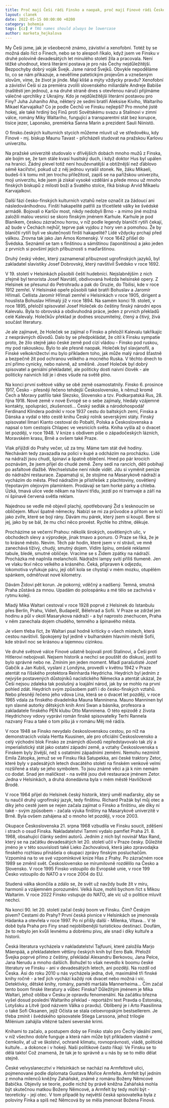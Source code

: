 ```yaml
---
title: Proč mají Češi rádi Finsko a naopak, proč mají Finové rádi Českou republiku?
layout: clanek
date: 2022-05-15 00:00:00 +0200
category: bohemia
tags: [cz] # TAG names should always be lowercase
author: marketa_hejkalova
---
```


My Češi jsme, jak je všeobecně známo, závistiví a xenofobní. Totéž by se možná dalo říct
o Finech, nebo se to alespoň říkalo, když jsem ve Finsku v druhé polovině devadesátých
let minulého století žila a pracovala.
Není těžké uhodnout, která literární postava je pro nás Čechy nejdůležitější. Bezpochyby
dobrý voják Švejk. Jsme národ Švejků. Obvykle nepoděláme to, co se nám přikazuje, a
nevěříme patetickým projevům a vznešeným slovům, víme, že život je jinde.
Mají klišé a mýty vždycky pravdu? Xenofobní a závistiví Češi si za premiéra zvolili
slovenského miliardáře Andreje Babiše (naštěstí jen jednou), a na druhé straně dnes s
otevřenou náručí přijímáme válečné uprchlíky z Ukrajiny.
Kdo je nejdůležitější literární postavou pro Finy? Juha Juhaniho Aha, některý ze sedmi
bratří Aleksise Kiviho, Waltariho Mikael Karvajalka?
Co je podle Čechů ve Finsku nejlepší? Pro mnohé jistě hokej, ale také hrdiný boj Finů
proti Sovětskému svazu a Stalinovi v zimní válce, romány Miky Waltariho, fungující a
transparentní stát bez korupce, tisíce jezer, Laponsko, premiérka Sanna Marin a prezident
Sauli Niinistö.

O finsko.českých kulturních stycích můžeme mluvit už ve středověku, kdy Finové - mj.
biskup Maunu Tavast - přicházeli studovat na pražskou Karlovu univerzitu.

Na pražské univerzitě studovalo v dřívějších dobách mnoho mužů z Finska, ale bojím se, že
tam stále kvasí husitský duch, i když doktor Hus byl upálen na hranici. Žádný plevel totiž
není houževnatější a obtížnější než ďáblovo sémě kacířství, pokud už z něj jednou vyrašil
stonek. Ne, žáku Mikaeli, budeš-li k tomu mít jen trochu příležitost, zapiš se na pařížskou
univerzitu, moji univerzitu, kde jsem já získal vysoké vzdělání a přede mnou už mnoho
finských biskupů z milosti boží a Svatého stolce, říká biskup Arvid Mikaelu Karvajalkovi.

Další fázi česko-finských kulturních vztahů nelze označit za žádoucí ani
následováníhodnou. Finští hakapelité patřili za třicetileté války ke švédské armádě.
Bojovali o Karlův most, nikdy nedobyli Brno - a mimo jiné možná založili malou vesnici
se skoro finským jménem Karhule. Karhule je pod Blaníkem, českou zázračnou horou, v
níž podle legendy blaničtí rytíři čekají, až bude v Čechách nejhůř, teprve pak vyjdou z
hory ven a pomohou. Že by blaničtí rytíři byli ve skutečnosti finští hakapelité?
Lidé vždycky prchají před válkou. Zrovna tak jako Jan Ámos Komenský. V roce 1642
přišel do Švédska. Seznámil se tam s finštinou a sámštinou (laponštinou) a jako jeden z
prvních si povšiml jejich příbuznosti s maďarštinou.

Druhý český vědec, který zaznamenal příbuznost ugrofinských jazyků, byl zakladatel
slavistiky Josef Dobrovský, který navštívil Švédsko v roce 1692.

V 19. století v Helsinkách působili čeští hudebníci. Nejslabnějším z nich zřejmě byl
tenorista Josef Navrátil, obdivovaná hvězda helsinské opery. Z Helsinek se přesunul do
Petrohradu a pak do Gruzie, do Tbilisi, kde v roce 1912 zemřel. V Helsinské opeře působili
také bratři Bohuslav a Jaromír Hřímalí. Cellista Jaromír Hřímalí zemřel v Helsinkách v
roce 1905, dirigent a houslista Bohuslav Hřímalý již v roce 1894.
Na samém konci 19. století, v roce 1895, přeložil spisovatel Josef Holeček do češtiny
finský národní epos Kalevalu. Byla to obrovská a obdivuhodná práce, jeden z prvních
překladů celé Kalevaly. Holečkův překlad je dodnes srozumitelný, čtený a čtivý, živá
součást literatury.

Je ale zajímavé, že Holeček se zajímal o Finsko a přeložil Kalevalu takříkajíc z
nesprávných důvodů. Dalo by se předpokládat, že cítil k Finsku sympatie proto, že žilo
stejně jako české země pod cizí vládou - Finsko pod ruskou, my pod rakouskou. Bylo to
ale přesně naopak. Holeček byl slavjanofil, a Finské velkoknížectví mu bylo příkladem
toho, jak může malý národ šťastně a bezpečně žít pod ochranou velikého a mocného
Ruska. V těchto dnech to zní přímo cynicky, nebo naivně, až směšně. Josef Holeček byl
dobrý spisovatel a geniální překladatel, ale politicky dosti naivní člověk - ale politicky
naivních lidí je i dnes všude na světě plno.

Na konci první světové války se obě země osamostatnily. Finsko 6. prosince 1917, Česko -
přesněji řečeno tehdejší Československo, k němuž kromě Čech a Moravy patřilo také
Slezsko, Slovensko a tzv. Podkarpatská Rus, 28. října 1918. Nové země v nové Evropě se
o sebe zajímaly, hledaly vzájemné kontakty, spolupráci, zkušenosti...
Český sedlák a národohospodář Ferdinand Klindera podnikl v roce 1937 cestu do
baltských zemí, Finska a Dánska a vydal o této cestě knihu Český rolník severskými státy.
Finský spisovatel Ilmari Kianto cestoval do Pobaltí, Polska a Československa a napsal o
tom cestopis Chlapec ve vesnicích světa. Kniha vyšla až o dvacet let později, v roce 1948.
V knize s obdivem píše o západočeských lázních, Moravském krasu, Brně a ovšem také
Praze.

Vlak přijíždí do Prahy večer, už za tmy. Máme tam stát dvě hodiny. Nechávám tedy
zavazadla na polici v kupé a odcházím na procházku. Lidé na nádraží jsou chudí, špinaví a
špatně oblečení. Hned po pár krocích poznávám, že jsem přijel do chudé země. Ženy sedí
na rancích, děti pobíhají po asfaltové dlažbě.
Wechselstube není nikde vidět. Jdu si vyměnit peníze do nádražní restaurace. Zapamatuji
si, že stojíme na Masarykově nádraží a vycházím do města. Před nádražím je přístřešek
z plachtoviny, osvětlený třepotavým olejovým plamínkem. Prodávají se tam horké párky a
chleba. Úzká, tmavá ulice vede někam na hlavní třídu, jezdí po ní tramvaje a září na ní
špinavě červená světla reklam.

Najednou se vedle mě objevil plachý, opotřebovaný Žid s lesknoucím se obličejem. Mluví
špatně německy. Nabízí se mi za průvodce a přitom se krčí jako zvíře, které se bojí rány.
Dávám mu párek, který jsem si koupil. Bere si jej, jako by se bál, že mu chci něco provést.
Rychle ho zhltne, děkuje.

Procházíme se večerní Prahou: několik širokých, osvětlených ulic, v obchodech slevy a
výprodeje, jinak tmavo a ponuro. O Praze se říká, že je to krásné město. Nevím. Těch pár
hodin, které jsem v ní strávil, ve mně zanechává tíživý, chudý, smutný dojem. Vidím špínu,
omšelé reklamní tabule, bledé, smutné obličeje.
Vracíme se s Židem zpátky na nádraží. Procházka mě naplnila melancholií. Nádražní
lampy svítí příliš tlumeně. Jen ve vlaku tkví něco velkého a krásného. Čeká, připraven
k odjezdu, lokomotiva vyfukuje páru, její obří kola se chystají v mém mozku, otupělém
spánkem, odměřovat nové kilometry.

Dávám Židovi pět korun. Je pokorný, vděčný a nadšený. Temná, smutná Praha zůstává za
mnou. Upadám do polospánku a mé tělo se zachvívá v rytmu kolejí.

Mladý Mika Waltari cestoval v roce 1928 poprvé z Helsinek do Istanbulu přes Berlín,
Prahu, Vídeň, Budapešť, Bělehrad a Sofii. V Praze se zdržel jen hodinu a půl v okolí
Masarykova nádraží - a byl naprosto znechucen, Praha v něm zanechala dojem chudého,
temného a špinavého města.

Je všem třeba říct, že Waltari psal hodně kriticky o všech místech, která cestou navštívil.
Spokojený byl jedině v bulharském hlavním městě Sofii, kde strávil noc se krásnou a
tajemnou cizinkou.

Ve druhé světové válce Finové udatně bojovali proti Stalinovi, a Češi proti Hitlerovi
nebojovali. Nejsem historik a nechci se pouštět do diskusí, jestli to bylo správné nebo ne.
Zmíním jen jeden moment. Mladí parašutisté Jozef Gabčík a Jan Kubiš, vyslaní z
Londýna, provedli v květnu 1942 v Praze atentát na říšského protektora Reinharda
Heydricha. Heydrich byl jedním z nejvýše postavených důstojníků nacistického Německa
a atentát ukázal, že Češi nejsou zdaleka tak poslušný a loajální národ, jak by se mohlo na
první pohled zdát. Heydrich svým způsobem patří i do česko-finských vztahů. Nebo
přesněji řečeno jeho vdova Lina, která se o dvacet let později, v roce 1965 vdala za
finského divadelníka Mauna Manninena. Mauno Manninen byl syn slavné autorky
dětských knih Anni Swan a básníka, profesora a zakladatele finského PEN klubu Otto
Manninena. O této epizodě z života Heydrichovy vdovy vypráví román finské spisovatelky
Terhi Rannela nazvaný Frau a také o tom píšu já v románu Měj mě rád/a.

V roce 1948 se Finsko nevydalo československou cestou, po níž na demonstracích volala
Hertta Kuusinen, ale pro oficiální Československo a celý východní blok Finsko ze
známých důvodů nepředstavovalo tak zlý a imperialistický stát jako ostatní západní země,
a vztahy Československa s Finskem byly živější, než s ostatními západními zeměmi.
Nemohu nezmínit Emila Zátopka, jemuž se ve Finsku říká Satupekka, ani české traktory
Zetor, které byly v padesátých letech dvacátého století na finském venkově velmi rozšířené
a staly se jeho symbolem. To jsou známé věci a já k nim nemám co dodat. Snad jen
maličkost - na světě jsou dvě restaurace jménem Zetor. Jedna v Helsinkách, a druhá
donedávna byla v mém městě Havlíčkově Brodě.

V roce 1964 přijel do Helsinek český historik, který uměl maďarsky, aby se tu naučil druhý
ugrofinský jazyk, tedy finštinu. Richard Pražák byl můj otec a díky jeho cestě jsem se
nejen začala zajímat o Finsko a finštinu, ale díky ní také - svým způsobem - začala výuka
finštiny na Masarykově univerzitě v Brně. Byla ovšem zahájena až o mnoho let později, v
roce 2003.

Okupace Československa 21. srpna 1968 vzbudila ve Finsku soucit, zděšení i strach o osud
Finska. Nakladatelství Tammi vydalo pamflet Praha 21. 8. 1968, obsahující články sedmi
autorů. Jedním z nich byl novinář Max Rand, který se na začátku devadesátých let 20.
století učil v Praze česky. Důležité jméno je v této souvislosti také Lieko Zachovalová,
která jako zpravodajka finského rozhlasu přinášela o okupaci zprávy finským
posluchačům. Vzpomíná na to ve své vzpomínkové knize Hlas z Prahy.
Po zázračném roce 1989 se změnil svět. Československo se mírumilovně rozdělilo na
Česko a Slovensko. V roce 1995 Finsko vstoupilo do Evropské unie, v roce 199 Česko
vstoupilo do NATO a v roce 2004 do EU.

Studená válka skončila a zdálo se, že svět už navždy bude žít v míru, harmonii a
vzájemném porozumění. Velká iluze, mohli bychom říct s Mikou Waltarim. V roce 2022
Finsko vstupuje do NATO, ale víc už o politice mluvit nechci.

Na konci 90. let 20. století začal český boom ve Finsku. Čím? Českým pivem? Cestami do
Prahy? První česká pivnice v Helsinkách se jmenovala Hádanka a otevřela v roce 1997. Po
ní přišly další - Milenka, Vltava... V té době byla Praha pro Finy snad nejoblíbenější
turistickou destinací. Doufám, že to nebylo jen kvůli levnému a dobrému pivu, ale snad i
díky kultuře a historii.

Česká literatura vycházela v nakladatelství Tajfuuni, které založila Marjo Mäenpää, a
překladatelem většiny českých knih byl Eero Balk. Přeložil Švejka poprvé přímo z češtiny,
překládal Alexandru Berkovou, Jana Pelce, Jana Nerudu a mnoho dalších. Bohužel to však
nevedlo k boomu české literatury ve Finsku - ani v devadesátých letech, ani později.
Na rozdíl od Česka. Asi do roku 2010 u nás vycházela jedna, dvě, maximálně tři finské
knihy ročně - a teď jich vychází každý rok dvacet nebo možná i víc. Detektivky, dětské
knihy, romány, paměti maršála Mannerheima... Čím začal tento boom finské literatury a
vůbec Finska? Důležitým jménem je Mika Waltari, jehož obliba v Česku je opravdu
fenomenální. Na začátku března vyšel dosud poslední Waltariho překlad - reportážní text
Pravda o Estonsku, Lotyšsku a Litvě (pod názvem Válka o pravdu). Oblíbený je i Arto
Paasilinna o také Sofi Oksanen, jejíž Očista se stala celoevropským bestsellerem. Je třeba
zmínit i švédského spisovatele Stiega Larssona, jehož trilogie Milénium zahájila vítězné
tažení severské krimi.

Knihami to začalo, a postupem doby se Finsko stalo pro Čechy ideální zemí, v níž všechno
dobře funguje a která nám může být příkladem vlastně v čemkoliv, ať už ve školství,
ochraně klimatu, rovnoprávnosti, vládě, politické kultuře... a dokonce i v hokeji. Naši
politikové často říkají: Ve Finsku se to dělá takto! Což znamená, že tak je to správně a u
nás by se to mělo dělat stejně.

České velvyslanecztví v Helsinkách se nachází na Armfeltově ulici, pojmenované podle
diplomata Gustava Mořice Armfelta. Armfelt byl jedním z mnoha milenců kněžny
Zaháňské, známé z románu Boženy Němcové Babička. Objevily se teorie, podle nichž by
právě kněžna Zaháňská mohla být skutečnou matkou Boženy Němcové, a Armfelt by tedy
mohl být - teoreticky - její otec. V tom případě by největší česká spisovatelka byla z
poloviny Finka a spíš než Němcová by se měla jmenovat Božena Finová.